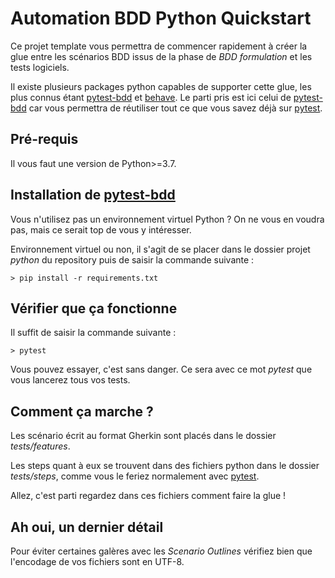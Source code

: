# Automation BDD Python Quickstart

Ce projet template vous permettra de commencer rapidement à créer la glue entre les scénarios BDD issus de la phase de _BDD formulation_ et les tests logiciels.

Il existe plusieurs packages python capables de supporter cette glue, les plus connus étant [pytest-bdd](https://pytest-bdd.readthedocs.io/en/stable/) et [behave](https://behave.readthedocs.io/en/stable/). Le parti pris est ici celui de [pytest-bdd](https://pytest-bdd.readthedocs.io/en/stable/) car vous permettra de réutiliser tout ce que vous savez déjà sur [pytest](https://docs.pytest.org/).

## Pré-requis

Il vous faut une version de Python>=3.7.

## Installation de [pytest-bdd](https://pytest-bdd.readthedocs.io/en/stable/)

Vous n'utilisez pas un environnement virtuel Python ? On ne vous en voudra pas, mais ce serait top de vous y intéresser.

Environnement virtuel ou non, il s'agit de se placer dans le dossier projet _python_ du repository puis de saisir la commande suivante :

```
> pip install -r requirements.txt
```

## Vérifier que ça fonctionne

Il suffit de saisir la commande suivante :

```
> pytest
```

Vous pouvez essayer, c'est sans danger. Ce sera avec ce mot _pytest_ que vous lancerez tous vos tests.

## Comment ça marche ?

Les scénario écrit au format Gherkin sont placés dans le dossier _tests/features_.

Les steps quant à eux se trouvent dans des fichiers python dans le dossier _tests/steps_, comme vous le feriez normalement avec [pytest](https://docs.pytest.org/).

Allez, c'est parti regardez dans ces fichiers comment faire la glue !

## Ah oui, un dernier détail

Pour éviter certaines galères avec les _Scenario Outlines_ vérifiez bien que l'encodage de vos fichiers sont en UTF-8.

